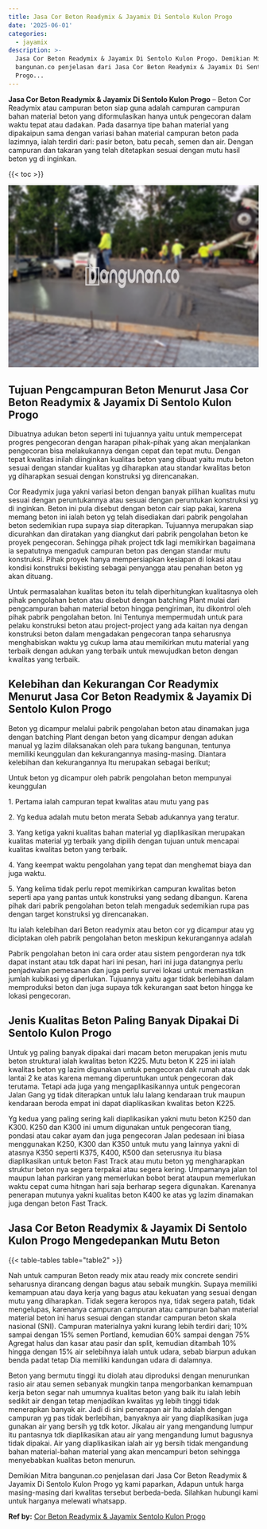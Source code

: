 ```yaml
---
title: Jasa Cor Beton Readymix & Jayamix Di Sentolo Kulon Progo
date: '2025-06-01'
categories:
  - jayamix
description: >-
  Jasa Cor Beton Readymix & Jayamix Di Sentolo Kulon Progo. Demikian Mitra
  bangunan.co penjelasan dari Jasa Cor Beton Readymix & Jayamix Di Sentolo Kulon
  Progo...
---
```


**Jasa Cor Beton Readymix & Jayamix Di Sentolo Kulon Progo** – Beton Cor Readymix atau campuran beton siap guna adalah campuran campuran bahan material beton yang diformulasikan hanya untuk pengecoran dalam waktu tepat atau dadakan. Pada dasarnya tipe bahan material yang dipakaipun sama dengan variasi bahan material campuran beton pada lazimnya, ialah terdiri dari: pasir beton, batu pecah, semen dan air. Dengan campuran dan takaran yang telah ditetapkan sesuai dengan mutu hasil beton yg di inginkan.

{{< toc >}}

![Jasa Cor Beton Readymix & Jayamix Di Sentolo Kulon Progo](/images/jasa-cor-readymix-59.png)

## Tujuan Pengcampuran Beton Menurut Jasa Cor Beton Readymix & Jayamix Di Sentolo Kulon Progo

Dibuatnya adukan beton seperti ini tujuannya yaitu untuk mempercepat progres pengecoran dengan harapan pihak-pihak yang akan menjalankan pengecoran bisa melakukannya dengan cepat dan tepat mutu. Dengan tepat kwalitas inilah diinginkan kualitas beton yang dibuat yaitu mutu beton sesuai dengan standar kualitas yg diharapkan atau standar kwalitas beton yg diharapkan sesuai dengan konstruksi yg direncanakan.

Cor Readymix juga yakni variasi beton dengan banyak pilihan kualitas mutu sesuai dengan peruntukannya atau sesuai dengan peruntukan konstruksi yg di inginkan. Beton ini pula disebut dengan beton cair siap pakai, karena memang beton ini ialah beton yg telah disediakan dari pabrik pengolahan beton sedemikian rupa supaya siap diterapkan. Tujuannya merupakan siap dicurahkan dan diratakan yang diangkut dari pabrik pengolahan beton ke proyek pengecoran. Sehingga pihak project tdk lagi memikirkan bagaimana ia sepatutnya mengaduk campuran beton pas dengan standar mutu konstruksi. Pihak proyek hanya mempersiapkan kesiapan di lokasi atau kondisi konstruksi bekisting sebagai penyangga atau penahan beton yg akan dituang.

Untuk permasalahan kualitas beton itu telah diperhitungkan kualitasnya oleh pihak pengolahan beton atau disebut dengan batching Plant mulai dari pengcampuran bahan material beton hingga pengiriman, itu dikontrol oleh pihak pabrik pengolahan beton. Ini Tentunya mempermudah untuk para pelaku konstruksi beton atau project-project yang ada kaitan nya dengan konstruksi beton dalam mengadakan pengecoran tanpa seharusnya menghabiskan waktu yg cukup lama atau memikirkan mutu material yang terbaik dengan adukan yang terbaik untuk mewujudkan beton dengan kwalitas yang terbaik.

## Kelebihan dan Kekurangan Cor Readymix Menurut Jasa Cor Beton Readymix & Jayamix Di Sentolo Kulon Progo

Beton yg dicampur melalui pabrik pengolahan beton atau dinamakan juga dengan batching Plant dengan beton yang dicampur dengan adukan manual yg lazim dilaksanakan oleh para tukang bangunan, tentunya memiliki keunggulan dan kekurangannya masing-masing. Diantara kelebihan dan kekurangannya Itu merupakan sebagai berikut;

Untuk beton yg dicampur oleh pabrik pengolahan beton mempunyai keunggulan

1\. Pertama ialah campuran tepat kwalitas atau mutu yang pas

2\. Yg kedua adalah mutu beton merata Sebab adukannya yang teratur.

3\. Yang ketiga yakni kualitas bahan material yg diaplikasikan merupakan kualitas material yg terbaik yang dipilih dengan tujuan untuk mencapai kualitas kwalitas beton yang terbaik.

4\. Yang keempat waktu pengolahan yang tepat dan menghemat biaya dan juga waktu.

5\. Yang kelima tidak perlu repot memikirkan campuran kwalitas beton seperti apa yang pantas untuk konstruksi yang sedang dibangun. Karena pihak dari pabrik pengolahan beton telah mengaduk sedemikian rupa pas dengan target konstruksi yg direncanakan.

Itu ialah kelebihan dari Beton readymix atau beton cor yg dicampur atau yg diciptakan oleh pabrik pengolahan beton meskipun kekurangannya adalah

Pabrik pengolahan beton ini cara order atau sistem pengorderan nya tdk dapat instant atau tdk dapat hari ini pesan, hari ini juga datangnya perlu penjadwalan pemesanan dan juga perlu survei lokasi untuk memastikan jumlah kubikasi yg diperlukan. Tujuannya yaitu agar tidak berlebihan dalam memproduksi beton dan juga supaya tdk kekurangan saat beton hingga ke lokasi pengecoran.

## Jenis Kualitas Beton Paling Banyak Dipakai Di Sentolo Kulon Progo

Untuk yg paling banyak dipakai dari macam beton merupakan jenis mutu beton struktural ialah kwalitas beton K225. Mutu beton K 225 ini ialah kwalitas beton yg lazim digunakan untuk pengecoran dak rumah atau dak lantai 2 ke atas karena memang diperuntukan untuk pengecoran dak terutama. Tetapi ada juga yang mengaplikasikannya untuk pengecoran Jalan Gang yg tidak diterapkan untuk lalu lalang kendaraan truk maupun kendaraan beroda empat ini dapat diaplikasikan kwalitas beton K225.

Yg kedua yang paling sering kali diaplikasikan yakni mutu beton K250 dan K300. K250 dan K300 ini umum digunakan untuk pengecoran tiang, pondasi atau cakar ayam dan juga pengecoran Jalan pedesaan ini biasa menggunakan K250, K300 dan K350 untuk mutu yang lainnya yakni di atasnya K350 seperti K375, K400, K500 dan seterusnya itu biasa diaplikasikan untuk beton Fast Track atau mutu beton yg mengharapkan struktur beton nya segera terpakai atau segera kering. Umpamanya jalan tol maupun lahan parkiran yang memerlukan bobot berat ataupun memerlukan waktu cepat cuma hitngan hari saja berharap segera digunakan. Karenanya penerapan mutunya yakni kualitas beton K400 ke atas yg lazim dinamakan juga dengan beton Fast Track.

## Jasa Cor Beton Readymix & Jayamix Di Sentolo Kulon Progo Mengedepankan Mutu Beton

{{< table-tables table="table2" >}}

Nah untuk campuran Beton ready mix atau ready mix concrete sendiri seharusnya dirancang dengan bagus atau sebaik mungkin. Supaya memiliki kemampuan atau daya kerja yang bagus atau kekuatan yang sesuai dengan mutu yang diharapkan. Tidak segera keropos nya, tidak segera patah, tidak mengelupas, karenanya campuran campuran atau campuran bahan material material beton ini harus sesuai dengan standar campuran beton skala nasional (SNI). Campuran materialnya yakni kurang lebih terdiri dari; 10% sampai dengan 15% semen Portland, kemudian 60% sampai dengan 75% Agregat halus dan kasar atau pasir dan split, kemudian ditambah 10% hingga dengan 15% air selebihnya ialah untuk udara, sebab biarpun adukan benda padat tetap Dia memiliki kandungan udara di dalamnya.

Beton yang bermutu tinggi itu diolah atau diproduksi dengan menurunkan rasio air atau semen sebanyak mungkin tanpa mengorbankan kemampuan kerja beton segar nah umumnya kualitas beton yang baik itu ialah lebih sedikit air dengan tetap menjadikan kwalitas yg lebih tinggi tidak menerapkan banyak air. Jadi di sini penerapan air Itu adalah dengan campuran yg pas tidak berlebihan, banyaknya air yang diaplikasikan juga gunakan air yang bersih yg tdk kotor. Jikalau air yang mengandung lumpur itu pantasnya tdk diaplikasikan atau air yang mengandung lumut bagusnya tidak dipakai. Air yang diaplikasikan ialah air yg bersih tidak mengandung bahan material-bahan material yang akan mencampuri beton sehingga menyebabkan kualitas beton menurun.

Demikian Mitra bangunan.co penjelasan dari Jasa Cor Beton Readymix & Jayamix Di Sentolo Kulon Progo yg kami paparkan, Adapun untuk harga masing-masing dari kwalitas tersebut berbeda-beda. Silahkan hubungi kami untuk harganya melewati whatsapp.

**Ref by:** [Cor Beton Readymix & Jayamix Sentolo Kulon Progo](https://id.wikipedia.org/wiki/Cor)
